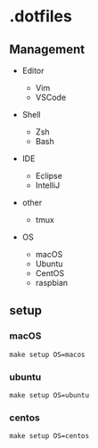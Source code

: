 # .dotfiles

## Management

- Editor
  - Vim
  - VSCode

- Shell
  - Zsh
  - Bash

- IDE
  - Eclipse
  - IntelliJ

- other
  - tmux

- OS
  - macOS
  - Ubuntu
  - CentOS
  - raspbian

## setup

### macOS

```
make setup OS=macos
```

### ubuntu

```
make setup OS=ubuntu
```

### centos

```
make setup OS=centos
```

